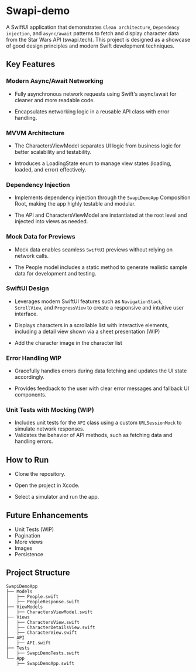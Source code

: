 # Swapi-demo
A SwiftUI application that demonstrates `Clean architecture`, `Dependency injection`, and `async/await` patterns to fetch and display character data from the Star Wars API (swapi.tech). 
This project is designed as a showcase of good design principles and modern Swift development techniques.

## Key Features

### **Modern Async/Await Networking**
- Fully asynchronous network requests using Swift's async/await for cleaner and more readable code.

- Encapsulates networking logic in a reusable API class with error handling.

### **MVVM Architecture**
- The CharactersViewModel separates UI logic from business logic for better scalability and testability.

- Introduces a LoadingState enum to manage view states (loading, loaded, and error) effectively.

### **Dependency Injection**
- Implements dependency injection through the `SwapiDemoApp` Composition Root, making the app highly testable and modular.

- The API and CharactersViewModel are instantiated at the root level and injected into views as needed.

### **Mock Data for Previews**
- Mock data enables seamless `SwiftUI` previews without relying on network calls.

- The People model includes a static method to generate realistic sample data for development and testing.

### **SwiftUI Design**
- Leverages modern SwiftUI features such as `NavigationStack`, `ScrollView`, and `ProgressView` to create a responsive and intuitive user interface.

- Displays characters in a scrollable list with interactive elements, including a detail view shown via a sheet presentation (WIP)

- Add the character image in the character list

### **Error Handling** WIP
- Gracefully handles errors during data fetching and updates the UI state accordingly.

- Provides feedback to the user with clear error messages and fallback UI components.

### **Unit Tests with Mocking** (WIP)
- Includes unit tests for the `API` class using a custom `URLSessionMock` to simulate network responses.
- Validates the behavior of API methods, such as fetching data and handling errors.

## How to Run

- Clone the repository.

- Open the project in Xcode.

- Select a simulator and run the app.

## Future Enhancements

- Unit Tests (WIP)
- Pagination
- More views
- Images
- Persistence


## Project Structure

```
SwapiDemoApp
├── Models
│   ├── People.swift
│   ├── PeopleResponse.swift
├── ViewModels
│   ├── CharactersViewModel.swift
├── Views
│   ├── CharactersView.swift
│   ├── CharacterDetailsView.swift
│   ├── CharacterView.swift
├── API
│   ├── API.swift
├── Tests
│   ├── SwapiDemoTests.swift
└── App
    ├── SwapiDemoApp.swift
```
